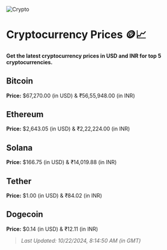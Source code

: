 
![Crypto](https://www.techguide.com.au/wp-content/uploads/2020/11/crypto3.jpeg)

# Cryptocurrency Prices 🪙📈

#### Get the latest cryptocurrency prices in USD and INR for top 5 cryptocurrencies.

## Bitcoin

**Price:** $67,270.00 (in USD) & ₹56,55,948.00 (in INR)

## Ethereum

**Price:** $2,643.05 (in USD) & ₹2,22,224.00 (in INR)

## Solana

**Price:** $166.75 (in USD) & ₹14,019.88 (in INR)

## Tether

**Price:** $1.00 (in USD) & ₹84.02 (in INR)

## Dogecoin

**Price:** $0.14 (in USD) & ₹12.11 (in INR)

> _Last Updated: 10/22/2024, 8:14:50 AM (in GMT)_
